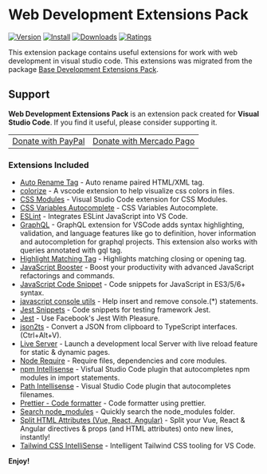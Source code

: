 # Web Development Extensions Pack

[![Version](https://vsmarketplacebadge.apphb.com/version/ricardo-emerson.web-development-extensions-pack.svg)](https://marketplace.visualstudio.com/items?itemName=ricardo-emerson.web-development-extensions-pack)
[![Install](https://vsmarketplacebadge.apphb.com/installs/ricardo-emerson.web-development-extensions-pack.svg)](https://marketplace.visualstudio.com/items?itemName=ricardo-emerson.web-development-extensions-pack)
[![Downloads](https://vsmarketplacebadge.apphb.com/downloads/ricardo-emerson.web-development-extensions-pack.svg)](https://marketplace.visualstudio.com/items?itemName=ricardo-emerson.web-development-extensions-pack)
[![Ratings](https://vsmarketplacebadge.apphb.com/rating-short/ricardo-emerson.web-development-extensions-pack.svg)](https://marketplace.visualstudio.com/items?itemName=ricardo-emerson.web-development-extensions-pack&ssr=false#review-details)

This extension package contains useful extensions for work with web development in visual studio code. This extensions was migrated from the package [Base Development Extensions Pack](https://marketplace.visualstudio.com/items?itemName=ricardo-emerson.base-development-extensions-pack).

## Support

**Web Development Extensions Pack** is an extension pack created for **Visual Studio Code**. If you find it useful, please consider supporting it.

<table align="center" width="60%" border="0">
  <tr>
    <td>
      <a title="PayPal" href="https://www.paypal.com/donate?hosted_button_id=X26H7L6AVMD96">
        Donate with PayPal
      </a>
    </td>
    <td>
      <a title="Mercado Pago" href="https://mpago.la/1LvP93a">
        Donate with Mercado Pago
      </a>
    </td>
  </tr>
</table>

### Extensions Included

- [Auto Rename Tag](https://marketplace.visualstudio.com/items?itemName=formulahendry.auto-rename-tag) - Auto rename paired HTML/XML tag.
- [colorize](https://marketplace.visualstudio.com/items?itemName=kamikillerto.vscode-colorize) - A vscode extension to help visualize css colors in files.
- [CSS Modules](https://marketplace.visualstudio.com/items?itemName=clinyong.vscode-css-modules) - Visual Studio Code extension for CSS Modules.
- [CSS Variables Autocomplete](https://marketplace.visualstudio.com/items?itemName=danileao.css-variables-autocomplete) - CSS Variables Autocomplete.
- [ESLint](https://marketplace.visualstudio.com/items?itemName=dbaeumer.vscode-eslint) - Integrates ESLint JavaScript into VS Code.
- [GraphQL](https://marketplace.visualstudio.com/items?itemName=Prisma.vscode-graphql) - GraphQL extension for VSCode adds syntax highlighting, validation, and language features like go to definition, hover information and autocompletion for graphql projects. This extension also works with queries annotated with gql tag.
- [Highlight Matching Tag](https://marketplace.visualstudio.com/items?itemName=vincaslt.highlight-matching-tag) - Highlights matching closing or opening tag.
- [JavaScript Booster](https://marketplace.visualstudio.com/items?itemName=sburg.vscode-javascript-booster) - Boost your productivity with advanced JavaScript refactorings and commands.
- [JavaScript Code Snippet](https://marketplace.visualstudio.com/items?itemName=NicholasHsiang.vscode-javascript-snippet) - Code snippets for JavaScript in ES3/5/6+ syntax.
- [javascript console utils](https://marketplace.visualstudio.com/items?itemName=whtouche.vscode-js-console-utils) - Help insert and remove console.(\*) statements.
- [Jest Snippets](https://marketplace.visualstudio.com/items?itemName=andys8.jest-snippets) - Code snippets for testing framework Jest.
- [Jest](https://marketplace.visualstudio.com/items?itemName=Orta.vscode-jest) - Use Facebook's Jest With Pleasure.
- [json2ts](https://marketplace.visualstudio.com/items?itemName=GregorBiswanger.json2ts) - Convert a JSON from clipboard to TypeScript interfaces. (Ctrl+Alt+V).
- [Live Server](https://marketplace.visualstudio.com/items?itemName=ritwickdey.LiveServer) - Launch a development local Server with live reload feature for static & dynamic pages.
- [Node Require](https://marketplace.visualstudio.com/items?itemName=tgreen7.vs-code-node-require) - Require files, dependencies and core modules.
- [npm Intellisense](https://marketplace.visualstudio.com/items?itemName=christian-kohler.npm-intellisense) - Visfual Studio Code plugin that autocompletes npm modules in import statements.
- [Path Intellisense](https://marketplace.visualstudio.com/items?itemName=christian-kohler.path-intellisense) - Visual Studio Code plugin that autocompletes filenames.
- [Prettier - Code formatter](https://marketplace.visualstudio.com/items?itemName=esbenp.prettier-vscode) - Code formatter using prettier.
- [Search node_modules](https://marketplace.visualstudio.com/items?itemName=jasonnutter.search-node-modules) - Quickly search the node_modules folder.
- [Split HTML Attributes (Vue, React, Angular)](https://marketplace.visualstudio.com/items?itemName=dannyconnell.split-html-attributes) - Split your Vue, React & Angular directives & props (and HTML attributes) onto new lines, instantly!
- [Tailwind CSS IntelliSense](https://marketplace.visualstudio.com/items?itemName=bradlc.vscode-tailwindcss) - Intelligent Tailwind CSS tooling for VS Code.

**Enjoy!**
